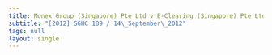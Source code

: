 ```yaml
---
title: Monex Group (Singapore) Pte Ltd v E-Clearing (Singapore) Pte Ltd
subtitle: "[2012] SGHC 189 / 14\_September\_2012"
tags: null
layout: single
---
```


